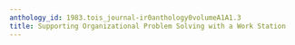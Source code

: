 ```yaml
---
anthology_id: 1983.tois_journal-ir0anthology0volumeA1A1.3
title: Supporting Organizational Problem Solving with a Work Station
---
```

